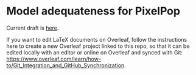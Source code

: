# Model adequateness for PixelPop

Current draft is [here](https://github.com/mdmould/template-project/blob/build/draft.pdf).

If you want to edit LaTeX documents on Overleaf, follow the instructions here to create a new Overleaf project linked to this repo, so that it can be edited locally with an editor or online on Overleaf and synced with Git: https://www.overleaf.com/learn/how-to/Git_Integration_and_GitHub_Synchronization.
